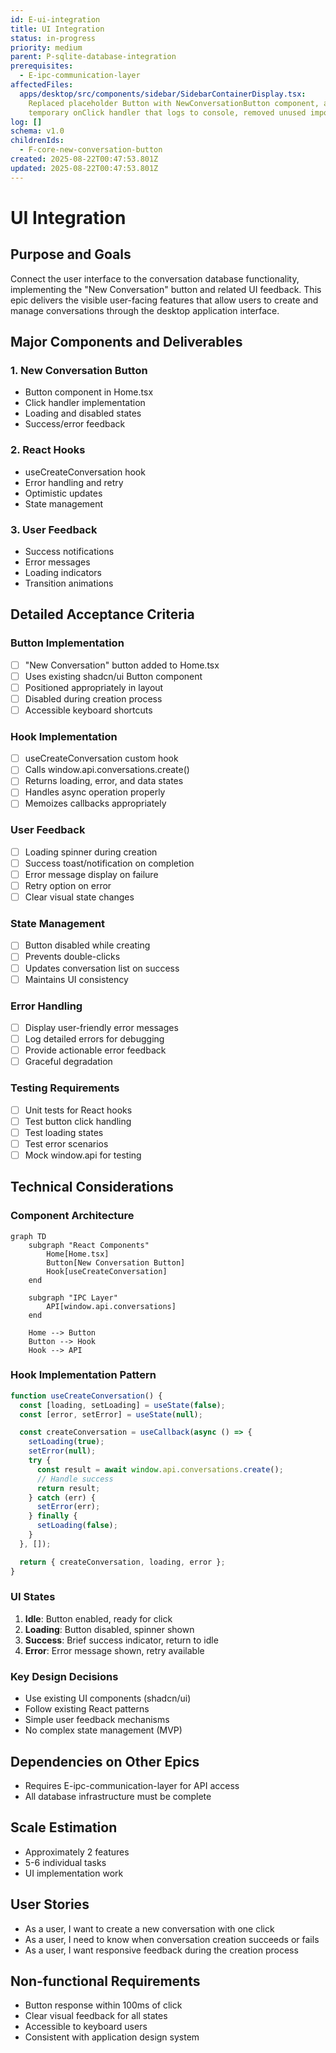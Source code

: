 ```yaml
---
id: E-ui-integration
title: UI Integration
status: in-progress
priority: medium
parent: P-sqlite-database-integration
prerequisites:
  - E-ipc-communication-layer
affectedFiles:
  apps/desktop/src/components/sidebar/SidebarContainerDisplay.tsx:
    Replaced placeholder Button with NewConversationButton component, added
    temporary onClick handler that logs to console, removed unused imports
log: []
schema: v1.0
childrenIds:
  - F-core-new-conversation-button
created: 2025-08-22T00:47:53.801Z
updated: 2025-08-22T00:47:53.801Z
---
```


# UI Integration

## Purpose and Goals

Connect the user interface to the conversation database functionality, implementing the "New Conversation" button and related UI feedback. This epic delivers the visible user-facing features that allow users to create and manage conversations through the desktop application interface.

## Major Components and Deliverables

### 1. New Conversation Button

- Button component in Home.tsx
- Click handler implementation
- Loading and disabled states
- Success/error feedback

### 2. React Hooks

- useCreateConversation hook
- Error handling and retry
- Optimistic updates
- State management

### 3. User Feedback

- Success notifications
- Error messages
- Loading indicators
- Transition animations

## Detailed Acceptance Criteria

### Button Implementation

- [ ] "New Conversation" button added to Home.tsx
- [ ] Uses existing shadcn/ui Button component
- [ ] Positioned appropriately in layout
- [ ] Disabled during creation process
- [ ] Accessible keyboard shortcuts

### Hook Implementation

- [ ] useCreateConversation custom hook
- [ ] Calls window.api.conversations.create()
- [ ] Returns loading, error, and data states
- [ ] Handles async operation properly
- [ ] Memoizes callbacks appropriately

### User Feedback

- [ ] Loading spinner during creation
- [ ] Success toast/notification on completion
- [ ] Error message display on failure
- [ ] Retry option on error
- [ ] Clear visual state changes

### State Management

- [ ] Button disabled while creating
- [ ] Prevents double-clicks
- [ ] Updates conversation list on success
- [ ] Maintains UI consistency

### Error Handling

- [ ] Display user-friendly error messages
- [ ] Log detailed errors for debugging
- [ ] Provide actionable error feedback
- [ ] Graceful degradation

### Testing Requirements

- [ ] Unit tests for React hooks
- [ ] Test button click handling
- [ ] Test loading states
- [ ] Test error scenarios
- [ ] Mock window.api for testing

## Technical Considerations

### Component Architecture

```mermaid
graph TD
    subgraph "React Components"
        Home[Home.tsx]
        Button[New Conversation Button]
        Hook[useCreateConversation]
    end

    subgraph "IPC Layer"
        API[window.api.conversations]
    end

    Home --> Button
    Button --> Hook
    Hook --> API
```

### Hook Implementation Pattern

```typescript
function useCreateConversation() {
  const [loading, setLoading] = useState(false);
  const [error, setError] = useState(null);

  const createConversation = useCallback(async () => {
    setLoading(true);
    setError(null);
    try {
      const result = await window.api.conversations.create();
      // Handle success
      return result;
    } catch (err) {
      setError(err);
    } finally {
      setLoading(false);
    }
  }, []);

  return { createConversation, loading, error };
}
```

### UI States

1. **Idle**: Button enabled, ready for click
2. **Loading**: Button disabled, spinner shown
3. **Success**: Brief success indicator, return to idle
4. **Error**: Error message shown, retry available

### Key Design Decisions

- Use existing UI components (shadcn/ui)
- Follow existing React patterns
- Simple user feedback mechanisms
- No complex state management (MVP)

## Dependencies on Other Epics

- Requires E-ipc-communication-layer for API access
- All database infrastructure must be complete

## Scale Estimation

- Approximately 2 features
- 5-6 individual tasks
- UI implementation work

## User Stories

- As a user, I want to create a new conversation with one click
- As a user, I need to know when conversation creation succeeds or fails
- As a user, I want responsive feedback during the creation process

## Non-functional Requirements

- Button response within 100ms of click
- Clear visual feedback for all states
- Accessible to keyboard users
- Consistent with application design system

